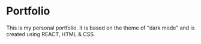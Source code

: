 # Portfolio
This is my personal portfolio. It is based on the theme of "dark mode" and is created using REACT, HTML &amp; CSS.
